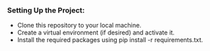 ### Setting Up the Project:
- Clone this repository to your local machine.
- Create a virtual environment (if desired) and activate it.
- Install the required packages using pip install -r requirements.txt.